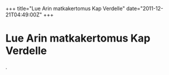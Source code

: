 +++
title="Lue Arin matkakertomus Kap Verdelle"
date="2011-12-21T04:49:00Z"
+++

# Lue Arin matkakertomus Kap Verdelle



.
